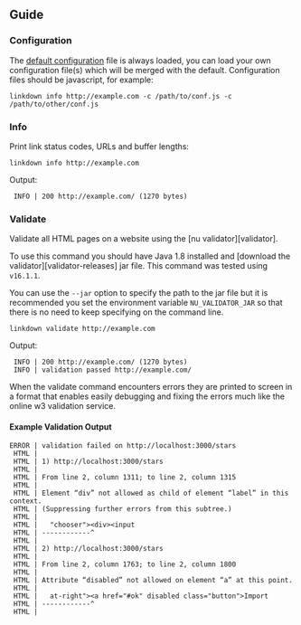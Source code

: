 ## Guide

### Configuration

The [default configuration](/linkdown.js) file is always loaded, you can load your own configuration file(s) which will be merged with the default. Configuration files should be javascript, for example:

```
linkdown info http://example.com -c /path/to/conf.js -c /path/to/other/conf.js
```

### Info

Print link status codes, URLs and buffer lengths:

```
linkdown info http://example.com
```

Output:

```
 INFO | 200 http://example.com/ (1270 bytes)
```

### Validate

Validate all HTML pages on a website using the [nu validator][validator].

To use this command you should have Java 1.8 installed and [download the validator][validator-releases] jar file. This command was tested using `v16.1.1`.

You can use the `--jar` option to specify the path to the jar file but it is recommended you set the environment variable `NU_VALIDATOR_JAR` so that there is no need to keep specifying on the command line.

```
linkdown validate http://example.com
```

Output:

```
 INFO | 200 http://example.com/ (1270 bytes)
 INFO | validation passed http://example.com/
```

When the validate command encounters errors they are printed to screen in a format that enables easily debugging and fixing the errors much like the online w3 validation service.

#### Example Validation Output

```
ERROR | validation failed on http://localhost:3000/stars
 HTML |
 HTML | 1) http://localhost:3000/stars
 HTML |
 HTML | From line 2, column 1311; to line 2, column 1315
 HTML |
 HTML | Element “div” not allowed as child of element “label” in this context.
 HTML | (Suppressing further errors from this subtree.)
 HTML |
 HTML |   "chooser"><div><input
 HTML | ------------^
 HTML |
 HTML | 2) http://localhost:3000/stars
 HTML |
 HTML | From line 2, column 1763; to line 2, column 1800
 HTML |
 HTML | Attribute “disabled” not allowed on element “a” at this point.
 HTML |
 HTML |   at-right"><a href="#ok" disabled class="button">Import
 HTML | ------------^
 HTML |
```
